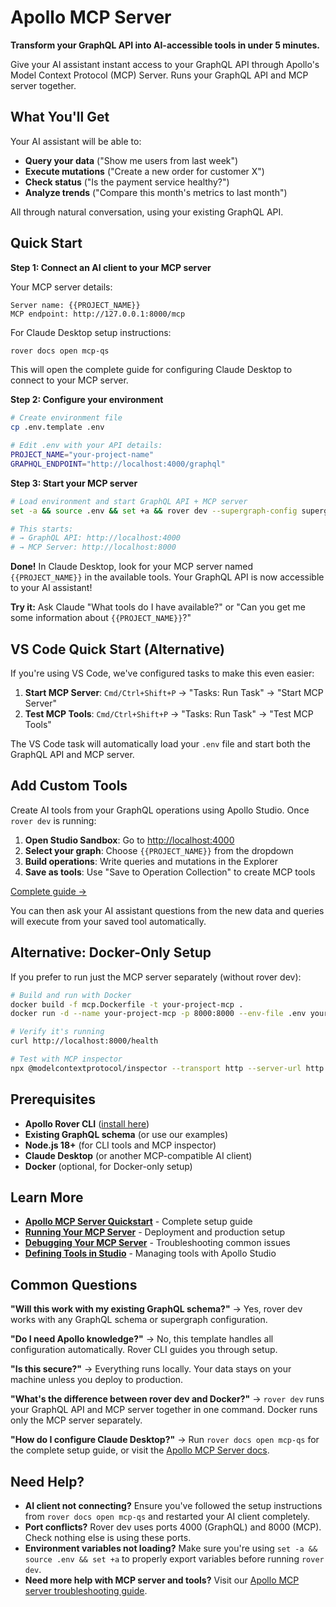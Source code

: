 # Apollo MCP Server

**Transform your GraphQL API into AI-accessible tools in under 5 minutes.**

Give your AI assistant instant access to your GraphQL API through Apollo's Model Context Protocol (MCP) Server. Runs your GraphQL API and MCP server together.

## What You'll Get

Your AI assistant will be able to:
- **Query your data** ("Show me users from last week")
- **Execute mutations** ("Create a new order for customer X")
- **Check status** ("Is the payment service healthy?")
- **Analyze trends** ("Compare this month's metrics to last month")

All through natural conversation, using your existing GraphQL API.

## Quick Start

**Step 1: Connect an AI client to your MCP server**

Your MCP server details:
```
Server name: {{PROJECT_NAME}}
MCP endpoint: http://127.0.0.1:8000/mcp
```

For Claude Desktop setup instructions:
```bash
rover docs open mcp-qs
```

This will open the complete guide for configuring Claude Desktop to connect to your MCP server.

**Step 2: Configure your environment**
```bash
# Create environment file
cp .env.template .env

# Edit .env with your API details:
PROJECT_NAME="your-project-name"
GRAPHQL_ENDPOINT="http://localhost:4000/graphql"
```

**Step 3: Start your MCP server**
```bash
# Load environment and start GraphQL API + MCP server
set -a && source .env && set +a && rover dev --supergraph-config supergraph.yaml --mcp .apollo/mcp.local.yaml

# This starts:
# → GraphQL API: http://localhost:4000
# → MCP Server: http://localhost:8000
```

**Done!** In Claude Desktop, look for your MCP server named `{{PROJECT_NAME}}` in the available tools. Your GraphQL API is now accessible to your AI assistant!

**Try it:** Ask Claude "What tools do I have available?" or "Can you get me some information about `{{PROJECT_NAME}}`?"

## VS Code Quick Start (Alternative)

If you're using VS Code, we've configured tasks to make this even easier:

1. **Start MCP Server**: `Cmd/Ctrl+Shift+P` → "Tasks: Run Task" → "Start MCP Server"
2. **Test MCP Tools**: `Cmd/Ctrl+Shift+P` → "Tasks: Run Task" → "Test MCP Tools"

The VS Code task will automatically load your `.env` file and start both the GraphQL API and MCP server.

## Add Custom Tools

Create AI tools from your GraphQL operations using Apollo Studio. Once `rover dev` is running:

1. **Open Studio Sandbox**: Go to [http://localhost:4000](http://localhost:4000)
2. **Select your graph**: Choose `{{PROJECT_NAME}}` from the dropdown
3. **Build operations**: Write queries and mutations in the Explorer
4. **Save as tools**: Use "Save to Operation Collection" to create MCP tools

[Complete guide →](https://www.apollographql.com/docs/apollo-mcp-server/define-tools#from-operation-collection)

You can then ask your AI assistant questions from the new data and queries will execute from your saved tool automatically.

## Alternative: Docker-Only Setup

If you prefer to run just the MCP server separately (without rover dev):

```bash
# Build and run with Docker
docker build -f mcp.Dockerfile -t your-project-mcp .
docker run -d --name your-project-mcp -p 8000:8000 --env-file .env your-project-mcp

# Verify it's running
curl http://localhost:8000/health

# Test with MCP inspector
npx @modelcontextprotocol/inspector --transport http --server-url http://localhost:8000/mcp
```

## Prerequisites

- **Apollo Rover CLI** ([install here](https://www.apollographql.com/docs/rover/getting-started/))
- **Existing GraphQL schema** (or use our examples)
- **Node.js 18+** (for CLI tools and MCP inspector)
- **Claude Desktop** (or another MCP-compatible AI client)
- **Docker** (optional, for Docker-only setup)

## Learn More

- **[Apollo MCP Server Quickstart](https://www.apollographql.com/docs/apollo-mcp-server/quickstart)** - Complete setup guide
- **[Running Your MCP Server](https://www.apollographql.com/docs/apollo-mcp-server/run)** - Deployment and production setup
- **[Debugging Your MCP Server](https://www.apollographql.com/docs/apollo-mcp-server/debugging)** - Troubleshooting common issues
- **[Defining Tools in Studio](https://www.apollographql.com/docs/apollo-mcp-server/define-tools)** - Managing tools with Apollo Studio

## Common Questions

**"Will this work with my existing GraphQL schema?"** → Yes, rover dev works with any GraphQL schema or supergraph configuration.

**"Do I need Apollo knowledge?"** → No, this template handles all configuration automatically. Rover CLI guides you through setup.

**"Is this secure?"** → Everything runs locally. Your data stays on your machine unless you deploy to production.

**"What's the difference between rover dev and Docker?"** → `rover dev` runs your GraphQL API and MCP server together in one command. Docker runs only the MCP server separately.

**"How do I configure Claude Desktop?"** → Run `rover docs open mcp-qs` for the complete setup guide, or visit the [Apollo MCP Server docs](https://www.apollographql.com/docs/apollo-mcp-server/quickstart).

## Need Help?

- **AI client not connecting?** Ensure you've followed the setup instructions from `rover docs open mcp-qs` and restarted your AI client completely.
- **Port conflicts?** Rover dev uses ports 4000 (GraphQL) and 8000 (MCP). Check nothing else is using these ports.
- **Environment variables not loading?** Make sure you're using `set -a && source .env && set +a` to properly export variables before running `rover dev`.
- **Need more help with MCP server and tools?** Visit our [Apollo MCP server troubleshooting guide](https://www.apollographql.com/docs/apollo-mcp-server/quickstart#troubleshooting).

